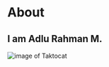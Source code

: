 # About #
## I am Adlu Rahman M. ##

![image of Taktocat](https://octodex.github.com/images/yaktocat.png)
